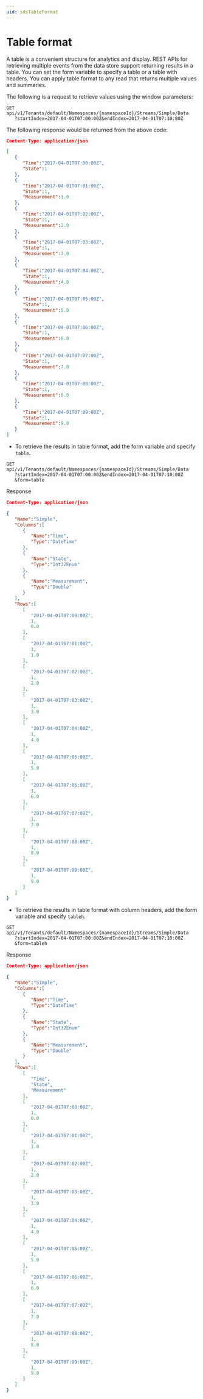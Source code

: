 ```yaml
---
uid: sdsTableFormat
---
```


Table format
============

A table is a convenient structure for analytics and display. REST APIs for retrieving multiple events from the data store support returning results in a table. You can set the form variable to specify a table or a table with headers. You can apply table format to any read that returns multiple values and summaries.

The following is a request to retrieve values using the window parameters:

```text
GET api/v1/Tenants/default/Namespaces/{namespaceId}/Streams/Simple/Data
   ?startIndex=2017-04-01T07:00:00Z&endIndex=2017-04-01T07:10:00Z
 ```

The following response would be returned from the above code:

```json
Content-Type: application/json

[
   {  
      "Time":"2017-04-01T07:00:00Z",
      "State":1
   },
   {  
      "Time":"2017-04-01T07:01:00Z",
      "State":1,
      "Measurement":1.0
   },
   {  
      "Time":"2017-04-01T07:02:00Z",
      "State":1,
      "Measurement":2.0
   },
   {  
      "Time":"2017-04-01T07:03:00Z",
      "State":1,
      "Measurement":3.0
   },
   {
      "Time":"2017-04-01T07:04:00Z",
      "State":1,
      "Measurement":4.0
   },
   {  
      "Time":"2017-04-01T07:05:00Z",
      "State":1,
      "Measurement":5.0
   },
   {  
      "Time":"2017-04-01T07:06:00Z",
      "State":1,
      "Measurement":6.0
   },
   {  
      "Time":"2017-04-01T07:07:00Z",
      "State":1,
      "Measurement":7.0
   },
   {  
      "Time":"2017-04-01T07:08:00Z",
      "State":1,
      "Measurement":8.0
   },
   {  
      "Time":"2017-04-01T07:09:00Z",
      "State":1,
      "Measurement":9.0
   }
]
```

* To retrieve the results in table format, add the form variable and specify ``table``.

```text
GET api/v1/Tenants/default/Namespaces/{namespaceId}/Streams/Simple/Data
   ?startIndex=2017-04-01T07:00:00Z&endIndex=2017-04-01T07:10:00Z
   &form=table
 ```

Response

```json
Content-Type: application/json

{  
   "Name":"Simple",
   "Columns":[  
      {  
         "Name":"Time",
         "Type":"DateTime"
      },
      {  
         "Name":"State",
         "Type":"Int32Enum"
      },
      {  
         "Name":"Measurement",
         "Type":"Double"
      }
   ],
   "Rows":[  
      [  
         "2017-04-01T07:00:00Z",
         1,
         0.0
      ],
      [  
         "2017-04-01T07:01:00Z",
         1,
         1.0
      ],
      [  
         "2017-04-01T07:02:00Z",
         1,
         2.0
      ],
      [  
         "2017-04-01T07:03:00Z",
         1,
         3.0
      ],
      [  
         "2017-04-01T07:04:00Z",
         1,
         4.0
      ],
      [  
         "2017-04-01T07:05:00Z",
         1,
         5.0
      ],
      [  
         "2017-04-01T07:06:00Z",
         1,
         6.0
      ],
      [  
         "2017-04-01T07:07:00Z",
         1,
         7.0
      ],
      [  
         "2017-04-01T07:08:00Z",
         1,
         8.0
      ],
      [  
         "2017-04-01T07:09:00Z",
         1,
         9.0
      ]
   ]
}
```

* To retrieve the results in table format with column headers, add the form variable and specify ``tableh``.

```text
GET api/v1/Tenants/default/Namespaces/{namespaceId}/Streams/Simple/Data
   ?startIndex=2017-04-01T07:00:00Z&endIndex=2017-04-01T07:10:00Z
   &form=tableh
 ```

Response

```json
Content-Type: application/json

{  
   "Name":"Simple",
   "Columns":[  
      {  
         "Name":"Time",
         "Type":"DateTime"
      },
      {  
         "Name":"State",
         "Type":"Int32Enum"
      },
      {  
         "Name":"Measurement",
         "Type":"Double"
      }
   ],
   "Rows":[  
      [  
         "Time",
         "State",
         "Measurement"
      ],
      [  
         "2017-04-01T07:00:00Z",
         1,
         0.0
      ],
      [  
         "2017-04-01T07:01:00Z",
         1,
         1.0
      ],
      [  
         "2017-04-01T07:02:00Z",
         1,
         2.0
      ],
      [  
         "2017-04-01T07:03:00Z",
         1,
         3.0
      ],
      [  
         "2017-04-01T07:04:00Z",
         1,
         4.0
      ],
      [  
         "2017-04-01T07:05:00Z",
         1,
         5.0
      ],
      [  
         "2017-04-01T07:06:00Z",
         1,
         6.0
      ],
      [  
         "2017-04-01T07:07:00Z",
         1,
         7.0
      ],
      [  
         "2017-04-01T07:08:00Z",
         1,
         8.0
      ],
      [  
         "2017-04-01T07:09:00Z",
         1,
         9.0
      ]
   ]
}
```
